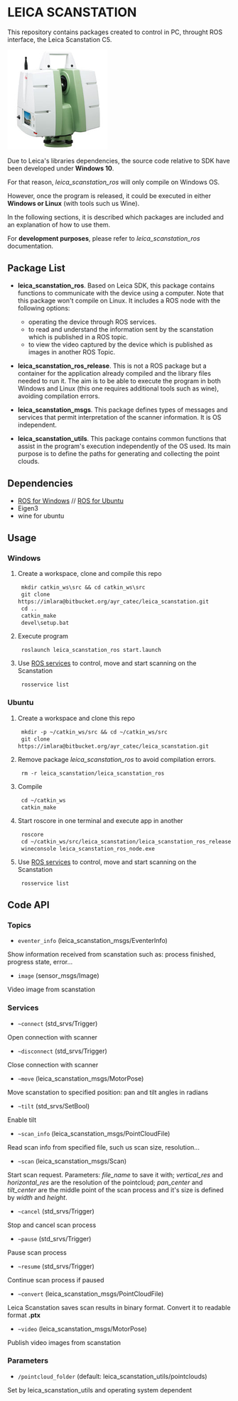# LEICA SCANSTATION

This repository contains packages created to control in PC, throught ROS interface, the Leica Scanstation C5. 

![leica](scanstationC5.jpg)

Due to Leica's libraries dependencies, the source code relative to SDK have been developed under **Windows 10**. 

For that reason, *leica_scanstation_ros* will only compile on Windows OS.

However, once the program is released, it could be executed in either **Windows or Linux** (with tools such us Wine).

In the following sections, it is described which packages are included and an explanation of how to use them.

For **development purposes**, please refer to *leica_scanstation_ros* documentation. 

## Package List
- **leica_scanstation_ros**. Based on Leica SDK, this package contains functions to communicate with the device using a computer. Note that this package won't compile on Linux. It includes a ROS node with the following options:
    - operating the device through ROS services. 
    - to read and understand the information sent by the scanstation which is published in a ROS topic. 
    - to view the video captured by the device which is published as images in another ROS Topic.

- **leica_scanstation_ros_release**. This is not a ROS package but a container for the application already compiled and the library files needed to run it. The aim is to be able to execute the program in both Windows and Linux (this one requires additional tools such as wine), avoiding compilation errors.

- **leica_scanstation_msgs**. This package defines types of messages and services that permit interpretation of the scanner information.
It is OS independent.

- **leica_scanstation_utils**. This package contains common functions that assist in the program's execution independently of the OS used. Its main purpose is to define the paths for generating and collecting the point clouds. 


## Dependencies 
- [ROS for Windows](http://wiki.ros.org/Installation/Windows) // [ROS for Ubuntu](http://wiki.ros.org/Installation/Ubuntu)
- Eigen3
- wine for ubuntu

## Usage
### Windows
1. Create a workspace, clone and compile this repo

        mkdir catkin_ws\src && cd catkin_ws\src
        git clone https://imlara@bitbucket.org/ayr_catec/leica_scanstation.git
        cd ..
        catkin_make
        devel\setup.bat

2. Execute program

        roslaunch leica_scanstation_ros start.launch

3. Use [ROS services](#code-api) to control, move and start scanning on the Scanstation

        rosservice list

### Ubuntu
1. Create a workspace and clone this repo

        mkdir -p ~/catkin_ws/src && cd ~/catkin_ws/src
        git clone https://imlara@bitbucket.org/ayr_catec/leica_scanstation.git

2. Remove package *leica_scanstation_ros* to avoid compilation errors.

        rm -r leica_scanstation/leica_scanstation_ros

4. Compile

        cd ~/catkin_ws
        catkin_make

5. Start roscore in one terminal and execute app in another

        roscore
        cd ~/catkin_ws/src/leica_scanstation/leica_scanstation_ros_release
        wineconsole leica_scanstation_ros_node.exe

6. Use [ROS services](#code-api) to control, move and start scanning on the Scanstation

        rosservice list

## Code API
### Topics
- `eventer_info` (leica_scanstation_msgs/EventerInfo)

Show information received from scanstation such as: process finished, progress state, error...

- `image` (sensor_msgs/Image)

Video image from scanstation

### Services
- `~connect` (std_srvs/Trigger)
        
Open connection with scanner

- `~disconnect` (std_srvs/Trigger)
        
Close connection with scanner

- `~move` (leica_scanstation_msgs/MotorPose)

Move scanstation to specified position: pan and tilt angles in radians

- `~tilt` (std_srvs/SetBool)

Enable tilt

- `~scan_info` (leica_scanstation_msgs/PointCloudFile)

Read scan info from specified file, such us scan size, resolution...

- `~scan` (leica_scanstation_msgs/Scan)

Start scan request. Parameters: *file_name* to save it with; *vertical_res* and *horizontal_res* are the resolution of the pointcloud; *pan_center* and *tilt_center* are the middle point of the scan process and it's size is defined by *width* and *height*.

- `~cancel` (std_srvs/Trigger)

Stop and cancel scan process

- `~pause` (std_srvs/Trigger)

Pause scan process

- `~resume` (std_srvs/Trigger)

Continue scan process if paused

- `~convert` (leica_scanstation_msgs/PointCloudFile)

Leica Scanstation saves scan results in binary format. Convert it to readable format **.ptx**

- `~video` (leica_scanstation_msgs/MotorPose)

Publish video images from scanstation

### Parameters
- `/pointcloud_folder` (default: leica_scanstation_utils/pointclouds)

Set by leica_scanstation_utils and operating system dependent

